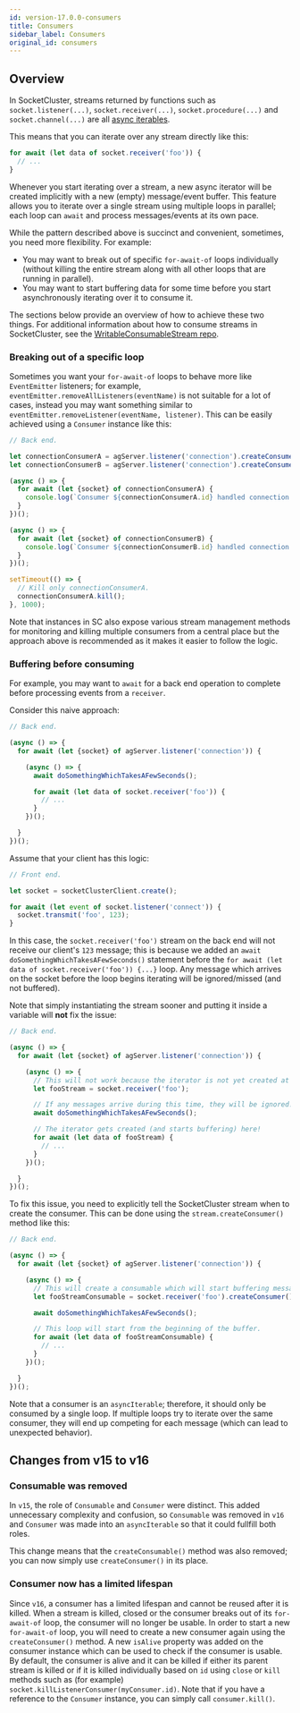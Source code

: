 ```yaml
---
id: version-17.0.0-consumers
title: Consumers
sidebar_label: Consumers
original_id: consumers
---
```


## Overview

In SocketCluster, streams returned by functions such as `socket.listener(...)`, `socket.receiver(...)`, `socket.procedure(...)` and `socket.channel(...)` are all [async iterables](https://developer.mozilla.org/en-US/docs/Web/JavaScript/Reference/Statements/for-await...of#Iterating_over_async_iterables).

This means that you can iterate over any stream directly like this:

```js
for await (let data of socket.receiver('foo')) {
  // ...
}
```

Whenever you start iterating over a stream, a new async iterator will be created implicitly with a new (empty) message/event buffer.
This feature allows you to iterate over a single stream using multiple loops in parallel; each loop can `await` and process messages/events at its own pace.

While the pattern described above is succinct and convenient, sometimes, you need more flexibility. For example:

- You may want to break out of specific `for-await-of` loops individually (without killing the entire stream along with all other loops that are running in parallel).
- You may want to start buffering data for some time before you start asynchronously iterating over it to consume it.

The sections below provide an overview of how to achieve these two things.
For additional information about how to consume streams in SocketCluster, see the [WritableConsumableStream repo](https://github.com/SocketCluster/writable-consumable-stream#writable-consumable-stream).

### Breaking out of a specific loop

Sometimes you want your `for-await-of` loops to behave more like `EventEmitter` listeners; for example, `eventEmitter.removeAllListeners(eventName)` is not suitable for a lot of cases, instead you may want something similar to `eventEmitter.removeListener(eventName, listener)`. This can be easily achieved using a `Consumer` instance like this:

```js
// Back end.

let connectionConsumerA = agServer.listener('connection').createConsumer();
let connectionConsumerB = agServer.listener('connection').createConsumer();

(async () => {
  for await (let {socket} of connectionConsumerA) {
    console.log(`Consumer ${connectionConsumerA.id} handled connection: ${socket.id}`);
  }
})();

(async () => {
  for await (let {socket} of connectionConsumerB) {
    console.log(`Consumer ${connectionConsumerB.id} handled connection: ${socket.id}`);
  }
})();

setTimeout(() => {
  // Kill only connectionConsumerA.
  connectionConsumerA.kill();
}, 1000);
```

Note that instances in SC also expose various stream management methods for monitoring and killing multiple consumers from a central place but the approach above is recommended as it makes it easier to follow the logic.

### Buffering before consuming

For example, you may want to `await` for a back end operation to complete before processing events from a `receiver`.

Consider this naive approach:

```js
// Back end.

(async () => {
  for await (let {socket} of agServer.listener('connection')) {

    (async () => {
      await doSomethingWhichTakesAFewSeconds();

      for await (let data of socket.receiver('foo')) {
        // ...
      }
    })();

  }
})();
```

Assume that your client has this logic:

```js
// Front end.

let socket = socketClusterClient.create();

for await (let event of socket.listener('connect')) {
  socket.transmit('foo', 123);
}
```

In this case, the `socket.receiver('foo')` stream on the back end will not receive our client's `123` message; this is because we added an `await doSomethingWhichTakesAFewSeconds()` statement before the `for await (let data of socket.receiver('foo')) {...}` loop.
Any message which arrives on the socket before the loop begins iterating will be ignored/missed (and not buffered).

Note that simply instantiating the stream sooner and putting it inside a variable will **not** fix the issue:

```js
// Back end.

(async () => {
  for await (let {socket} of agServer.listener('connection')) {

    (async () => {
      // This will not work because the iterator is not yet created at this point.
      let fooStream = socket.receiver('foo');

      // If any messages arrive during this time, they will be ignored!
      await doSomethingWhichTakesAFewSeconds();

      // The iterator gets created (and starts buffering) here!
      for await (let data of fooStream) {
        // ...
      }
    })();

  }
})();
```

To fix this issue, you need to explicitly tell the SocketCluster stream when to create the consumer. This can be done using the `stream.createConsumer()` method like this:

```js
// Back end.

(async () => {
  for await (let {socket} of agServer.listener('connection')) {

    (async () => {
      // This will create a consumable which will start buffering messages immediately.
      let fooStreamConsumable = socket.receiver('foo').createConsumer();

      await doSomethingWhichTakesAFewSeconds();

      // This loop will start from the beginning of the buffer.
      for await (let data of fooStreamConsumable) {
        // ...
      }
    })();

  }
})();
```

Note that a consumer is an `asyncIterable`; therefore, it should only be consumed by a single loop. If multiple loops try to iterate over the same consumer, they will end up competing for each message (which can lead to unexpected behavior).

## Changes from v15 to v16

### Consumable was removed

In `v15`, the role of `Consumable` and `Consumer` were distinct. This added unnecessary complexity and confusion, so `Consumable` was removed in `v16` and `Consumer` was made into an `asyncIterable` so that it could fullfill both roles.

This change means that the `createConsumable()` method was also removed; you can now simply use `createConsumer()` in its place.

### Consumer now has a limited lifespan

Since `v16`, a consumer has a limited lifespan and cannot be reused after it is killed.
When a stream is killed, closed or the consumer breaks out of its `for-await-of` loop, the consumer will no longer be usable. In order to start a new `for-await-of` loop, you will need to create a new consumer again using the `createConsumer()` method.
A new `isAlive` property was added on the consumer instance which can be used to check if the consumer is usable. By default, the consumer is alive and it can be killed if either its parent stream is killed or if it is killed individually based on `id` using `close` or `kill` methods such as (for example) `socket.killListenerConsumer(myConsumer.id)`. Note that if you have a reference to the `Consumer` instance, you can simply call `consumer.kill()`.
